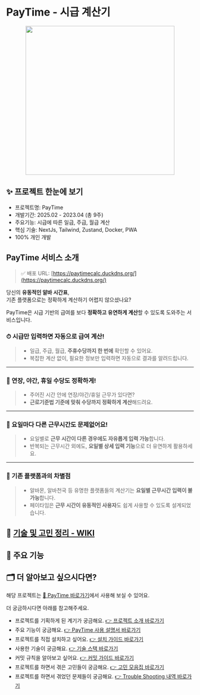 # PayTime - 시급 계산기

<div align='center'>

<img src='https://github.com/user-attachments/assets/e771d4d5-644c-4399-bfdb-5eafd1875069' width='400' />

</div>

## ✨ 프로젝트 한눈에 보기
- 프로젝트명: PayTime
- 개발기간: 2025.02 - 2023.04 (총 9주)
- 주요기능: 시급에 따른 일급, 주급, 월급 계산
- 핵심 기술: NextJs, Tailwind, Zustand, Docker, PWA
- 100% 개인 개발

## PayTime 서비스 소개

> ✅ 배포 URL: [https://paytimecalc.duckdns.org/](https://paytimecalc.duckdns.org/)

당신의 **유동적인 알바 시간표**,  
기존 플랫폼으로는 정확하게 계산하기 어렵지 않으셨나요?

PayTime은 시급 기반의 급여를 보다 **정확하고 유연하게 계산**할 수 있도록 도와주는 서비스입니다.

### ⏱ 시급만 입력하면 자동으로 급여 계산!

> - 일급, 주급, 월급, **주휴수당까지 한 번에** 확인할 수 있어요.
> - 복잡한 계산 없이, 필요한 정보만 입력하면 자동으로 결과를 알려드립니다.

---

### 🌙 연장, 야간, 휴일 수당도 정확하게!

> - 주어진 시간 안에 연장/야간/휴일 근무가 있다면?
> - **근로기준법 기준에 맞춰 수당까지 정확하게 계산**해드려요.

---

### 📅 요일마다 다른 근무시간도 문제없어요!

> - 요일별로 **근무 시간이 다른 경우에도 자유롭게 입력 가능**합니다.  
> - 반복되는 근무시간 외에도, **요일별 상세 입력 기능**으로 더 유연하게 활용하세요.

---

### 🚫 기존 플랫폼과의 차별점

> - 알바몬, 알바천국 등 유명한 플랫폼들의 계산기는 **요일별 근무시간 입력이 불가능**합니다.  
> - 페이타임은 **근무 시간이 유동적인 사용자**도 쉽게 사용할 수 있도록 설계되었습니다.


## 📌 [기술 및 고민 정리 - WIKI](https://github.com/AkoIsCat/PayTime/wiki)

## 📌 주요 기능


## 🗂 더 알아보고 싶으시다면?

해당 프로젝트는 [💸 PayTime 바로가기](https://paytimecalc.duckdns.org/)에서 사용해 보실 수 있어요.

더 궁금하시다면 아래를 참고해주세요.

- 프로젝트를 기획하게 된 계기가 궁금해요. [👉 프로젝트 소개 바로가기]()
- 주요 기능이 궁금해요. [👉 PayTime 사용 설명서 바로가기]()
- 프로젝트를 직접 설치하고 싶어요. [👉 설치 가이드 바로가기](https://github.com/AkoIsCat/PayTime/wiki/%E2%9A%99%EF%B8%8F-%EC%84%A4%EC%B9%98-%EA%B0%80%EC%9D%B4%EB%93%9C)
- 사용한 기술이 궁금해요. [👉 기술 스택 바로가기](https://github.com/AkoIsCat/PayTime/wiki/%F0%9F%97%82-%EA%B8%B0%EC%88%A0-%EC%8A%A4%ED%83%9D)
- 커밋 규칙을 알아보고 싶어요. [👉 커밋 가이드 바로가기](https://github.com/AkoIsCat/PayTime/wiki/%F0%9F%93%9C-%EC%BB%A4%EB%B0%8B-%EA%B0%80%EC%9D%B4%EB%93%9C)
- 프로젝트를 하면서 겪은 고민들이 궁금해요. [👉 고민 모음집 바로가기]()
- 프로젝트를 하면서 겪었던 문제들이 궁금해요. [👉 Trouble Shooting 내역 바로가기]()
